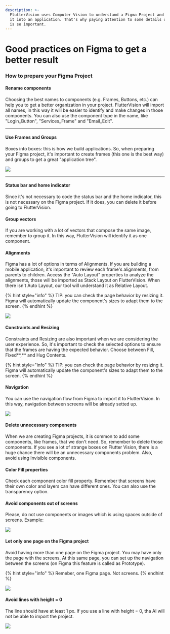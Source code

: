 ```yaml
---
description: >-
  FlutterVision uses Computer Vision to understand a Figma Project and convert
  it into an application. That's why paying attention to some details on Figma
  is so important.
---
```


# Good practices on Figma to get a better result

### How to prepare your Figma Project&#x20;

#### **Rename components**&#x20;

Choosing the best names to components (e.g. Frames, Buttons, etc.) can help you to get a better organization in your project. FlutterVision will import all names, in this way it will be easier to identify and make changes in those components. You can also use the component type in the name, like "Login\_Button", "Services\_Frame" and "Email\_Edit".&#x20;

****

#### **Use Frames and Groups**&#x20;

Boxes into boxes: this is how we build applications. So, when preparing your Figma project, it's important to create frames (this one is the best way) and groups to get a great "application tree".

![](https://lh4.googleusercontent.com/OZynuihCnxDwk--NyeVXTAgKPGiPM6PUnj1xHFO3tXwWAdREAvbd33N6v5RJdqS-OGQEl8vqnq-L2K8AlTtoGW1WlXbh24hfD81jmMXOZlH0exX5OCfn5l\_epGrERs3X98lAt\_I)

****

#### **Status bar and home indicator**

Since it's not necessary to code the status bar and the home indicator, this is not necessary on the Figma project. If it does, you can delete it before going to FlutterVision.

#### **Group vectors**

If you are working with a lot of vectors that compose the same image, remember to group it. In this way, FlutterVision will identify it as one component.

#### **Alignments**

Figma has a lot of options in terms of Alignments. If you are building a mobile application, it's important to review each frame's alignments, from parents to children. Access the "Auto Layout" properties to analyze the alignments, those will be imported as Stack Layout on FlutterVision. When there isn't Auto Layout, our tool will understand it as Relative Layout.&#x20;

{% hint style="info" %}
TIP: you can check the page behavior by resizing it. Figma will automatically update the component's sizes to adapt them to the screen.&#x20;
{% endhint %}

![](https://lh4.googleusercontent.com/BqOa6UP0pH2q-ltsaYhZm6F0tqsqsMFej3TYzQI5I9sQ-pubSOLZoliUHX8uUtyME5GXWuHDjJrQ2ctz3iWZUog-G3f4seMrkWC0bi5LrHPBxAzDo1ypIiN6SjxavKY22Tm9rmg)

#### **Constraints and Resizing**

Constraints and Resizing are also important when we are considering the user experience. So, it's important to check the selected options to ensure that the frames are having the expected behavior. Choose between Fill, Fixed**,** and Hug Contents.

{% hint style="info" %}
TIP: you can check the page behavior by resizing it. Figma will automatically update the component's sizes to adapt them to the screen.&#x20;
{% endhint %}

#### **Navigation**

You can use the navigation flow from Figma to import it to FlutterVision. In this way, navigation between screens will be already setted up.

![](https://lh3.googleusercontent.com/rSwiBocBZgpdNRFyUsXKlae4aInRKg0VRS3I-ljZOcLZNdx9H70Wmab947sN7nh0NQv1b3CmZ3sCVpiermMeU7c2tGqPCO\_td1X7z6yf9t1rmryXRhyQNkPmOGFBi6TJfhK5mQE)

#### **Delete unnecessary components**

When we are creating Figma projects, it is common to add some components, like frames, that we don't need. So, remember to delete those components. If you see a lot of strange boxes on Flutter Vision, there is a huge chance there will be an unnecessary components problem. Also, avoid using Invisible components.

#### **Color Fill properties**

Check each component color fill property. Remember that screens have their own color and layers can have different ones. You can also use the transparency option.

#### Avoid components out of screens

Please, do not use components or images which is using spaces outside of screens. Example:

![](<../.gitbook/assets/Screen Shot 2022-03-30 at 16.11.09.png>)

#### Let only one page on the Figma project

Avoid having more than one page on the Figma project. You may have only the page with the screens. At this same page, you can set up the navigation between the screens (on Figma this feature is called as Prototype). &#x20;

{% hint style="info" %}
Remeber, one Figma page. Not screens.
{% endhint %}

![](<../.gitbook/assets/Screen Shot 2022-03-30 at 16.16.04.png>)

#### Avoid lines with height = 0

The line should have at least 1 px. If you use a line with height = 0, tha AI will not be able to import the project.&#x20;

![](<../.gitbook/assets/Screen Shot 2022-03-30 at 16.19.23.png>)
